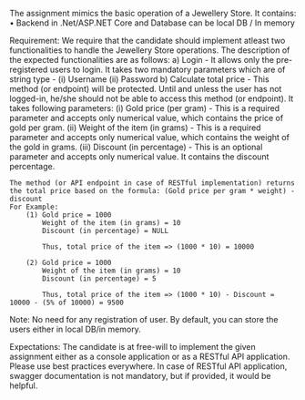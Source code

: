 The assignment mimics the basic operation of a Jewellery Store. It contains:
• Backend in .Net/ASP.NET Core and Database can be local DB / In memory

Requirement:
We require that the candidate should implement atleast two functionalities to handle the Jewellery Store operations.
The description of the expected functionalities are as follows:
	a) Login - It allows only the pre-registered users to login. It takes two mandatory parameters which are of string type - (i) Username  (ii) Password
	b) Calculate total price - This method (or endpoint) will be protected. Until and unless the user has not logged-in, he/she should not be able to access this method (or endpoint).
	It takes following parameters:
		(i) Gold price (per gram) - This is a required parameter and accepts only numerical value, which contains the price of gold per gram.
		(ii) Weight of the item (in grams) - This is a required parameter and accepts only numerical value, which contains the weight of the gold in grams.
		(iii) Discount (in percentage) - This is an optional parameter and accepts only numerical value. It contains the discount percentage.
		
	The method (or API endpoint in case of RESTful implementation) returns the total price based on the formula: (Gold price per gram * weight) - discount
	For Example:
		(1) Gold price = 1000
			Weight of the item (in grams) = 10
			Discount (in percentage) = NULL
			
			Thus, total price of the item => (1000 * 10) = 10000
			
		(2)	Gold price = 1000
			Weight of the item (in grams) = 10
			Discount (in percentage) = 5
			
			Thus, total price of the item => (1000 * 10) - Discount = 10000 - (5% of 10000) = 9500


Note:
No need for any registration of user. By default, you can store the users either in local DB/in memory.

Expectations:
The candidate is at free-will to implement the given assignment either as a console application or as a RESTful API application.
Please use best practices everywhere.
In case of RESTful API application, swagger documentation is not mandatory, but if provided, it would be helpful.
